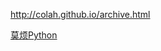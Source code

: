 


http://colah.github.io/archive.html

[莫烦Python](https://morvanzhou.github.io/tutorials/data-manipulation/)
